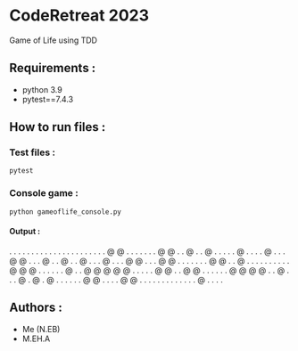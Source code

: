 # CodeRetreat 2023
Game of Life using TDD

## Requirements :
- python 3.9
- pytest==7.4.3

## How to run files :
### Test files :
```shell
pytest
```

### Console game :
```shell
python gameoflife_console.py
```
#### Output :

 .  .  .  .  .  .  .  .  .  .  .  .  .  . 
 .  .  .  .  .  .  .  .  @  @  .  .  .  . 
 .  .  .  @  @  .  .  @  .  .  @  .  .  . 
 .  .  @  .  .  .  .  @  .  .  .  @  @  . 
 .  .  @  .  .  @  .  .  @  .  .  .  @  . 
 .  .  @  @  .  .  .  @  @  .  .  .  .  . 
 .  .  @  @  .  .  @  .  .  .  .  .  .  . 
 .  .  .  @  @  @  .  .  .  .  .  .  @  . 
 .  @  @  @  @  @  .  .  .  .  .  @  @  . 
 .  @  @  .  .  .  .  .  .  @  @  @  @  . 
 .  @  .  .  .  @  .  @  .  @  .  .  .  . 
 .  .  @  @  .  .  .  .  @  @  .  .  .  . 
 .  .  .  .  .  .  .  .  .  @  .  .  .  . 


 ## Authors :
 - Me (N.EB)
 - M.EH.A

